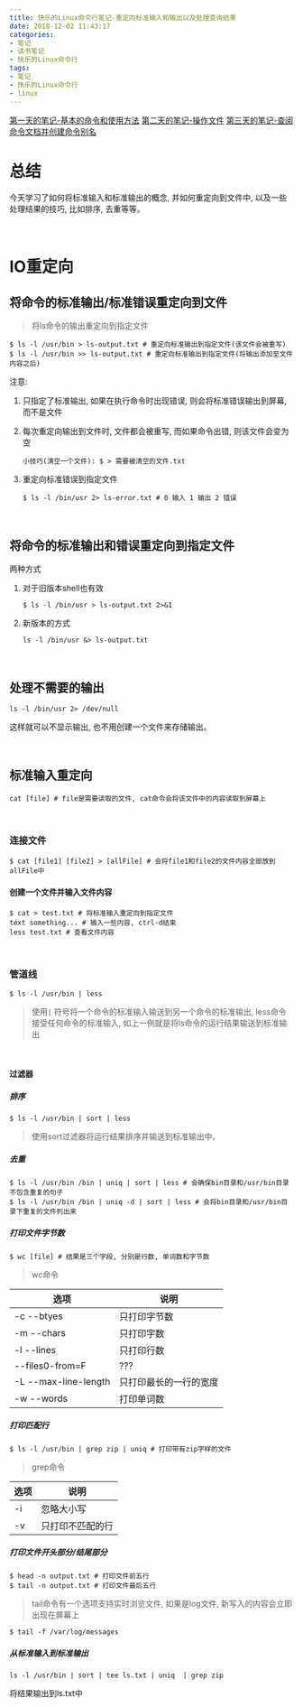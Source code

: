 ```yaml
---
title: 快乐的Linux命令行笔记-重定向标准输入和输出以及处理查询结果
date: 2018-12-02 11:43:17
categories:
- 笔记
- 读书笔记
- 快乐的Linux命令行
tags:
- 笔记
- 快乐的Linux命令行
- linux
---
```


[第一天的笔记-基本的命令和使用方法](/note/read_note/The_Linux_Command_Line/The-Linux-Command-Line-read-note-1Day.html)
[第二天的笔记-操作文件](/note/read_note/The_Linux_Command_Line/The-Linux-Command-Line-read-note-2Day.html)
[第三天的笔记-查阅命令文档并创建命令别名](/note/read_note/The_Linux_Command_Line/The-Linux-Command-Line-read-note-3Day.html)

# 总结

今天学习了如何将标准输入和标准输出的概念, 并如何重定向到文件中, 以及一些处理结果的技巧, 比如排序, 去重等等。

<!--more-->

<br>

# IO重定向

## 将命令的标准输出/标准错误重定向到文件

> 将ls命令的输出重定向到指定文件

```shell
$ ls -l /usr/bin > ls-output.txt # 重定向标准输出到指定文件(该文件会被重写)
$ ls -l /usr/bin >> ls-output.txt # 重定向标准输出到指定文件(将输出添加至文件内容之后)
```

注意:

1. 只指定了标准输出, 如果在执行命令时出现错误, 则会将标准错误输出到屏幕, 而不是文件

2. 每次重定向输出到文件时, 文件都会被重写, 而如果命令出错, 则该文件会变为空

   ```shell
   小技巧(清空一个文件): $ > 需要被清空的文件.txt
   ```

3. 重定向标准错误到指定文件 

   ```shell
   $ ls -l /bin/usr 2> ls-error.txt # 0 输入 1 输出 2 错误
   ```

   <br>


## 将命令的标准输出和错误重定向到指定文件

两种方式

1. 对于旧版本shell也有效

   ```shell
   $ ls -l /bin/usr > ls-output.txt 2>&1
   ```

2. 新版本的方式

   ```shell
   ls -l /bin/usr &> ls-output.txt
   ```

<br>

## 处理不需要的输出

```shell
ls -l /bin/usr 2> /dev/null
```

这样就可以不显示输出, 也不用创建一个文件来存储输出。

<br>

## 标准输入重定向

```shell
cat [file] # file是需要读取的文件, cat命令会将该文件中的内容读取到屏幕上
```

<br>

### 连接文件

```shell
$ cat [file1] [file2] > [allFile] # 会将file1和file2的文件内容全部放到allFile中
```

#### 创建一个文件并输入文件内容

```shell
$ cat > test.txt # 将标准输入重定向到指定文件
text something... # 输入一些内容, ctrl-d结束
less test.txt # 查看文件内容
```

<br>

### 管道线

```shell
$ ls -l /usr/bin | less
```

> 使用`|` 符号将一个命令的标准输入输送到另一个命令的标准输出, less命令接受任何命令的标准输入, 如上一例就是将ls命令的运行结果输送到标准输出

<br>

#### 过滤器

##### 排序

```shell
$ ls -l /usr/bin | sort | less
```

> 使用sort过滤器将运行结果排序并输送到标准输出中。

##### 去重

```shell
$ ls -l /usr/bin /bin | uniq | sort | less # 会确保bin目录和/usr/bin目录不包含重复的句子
$ ls -l /usr/bin /bin | uniq -d | sort | less # 会将bin目录和/usr/bin目录下重复的文件列出来
```

##### 打印文件字节数

```shell
$ wc [file] # 结果是三个字段, 分别是行数, 单词数和字节数
```

> wc命令

| 选项                   | 说明          |
| -------------------- | ----------- |
| -c --btyes           | 只打印字节数      |
| -m --chars           | 只打印字数       |
| -l --lines           | 只打印行数       |
| --files0-from=F      | ???         |
| -L --max-line-length | 只打印最长的一行的宽度 |
| -w --words           | 打印单词数       |

##### 打印匹配行

```shell
$ ls -l /usr/bin | grep zip | uniq # 打印带有zip字样的文件
```

> grep命令

| 选项   | 说明       |
| ---- | -------- |
| -i   | 忽略大小写    |
| -v   | 只打印不匹配的行 |

##### 打印文件开头部分/结尾部分

```shell
$ head -n output.txt # 打印文件前五行
$ tail -n output.txt # 打印文件最后五行
```

> tail命令有一个选项支持实时浏览文件, 如果是log文件, 新写入的内容会立即出现在屏幕上

```shell
$ tail -f /var/log/messages
```

##### 从标准输入到标准输出

```shell
ls -l /usr/bin | sort | tee ls.txt | uniq  | grep zip
```

将结果输出到ls.txt中
